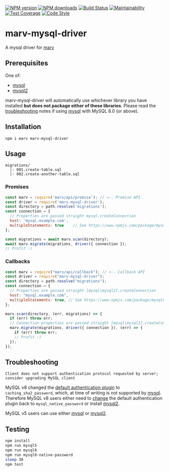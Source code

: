 [![NPM version](https://img.shields.io/npm/v/marv-mysql-driver.svg?style=flat-square)](https://www.npmjs.com/package/marv-mysql-driver)
[![NPM downloads](https://img.shields.io/npm/dm/marv-mysql-driver.svg?style=flat-square)](https://www.npmjs.com/package/marv-mysql-driver)
[![Build Status](https://img.shields.io/travis/guidesmiths/marv-mysql-driver/master.svg)](https://travis-ci.org/guidesmiths/marv-mysql-driver)
[![Maintainability](https://api.codeclimate.com/v1/badges/621e711c2cd6077f5ad3/maintainability)](https://codeclimate.com/github/guidesmiths/marv-mysql-driver/maintainability)
[![Test Coverage](https://api.codeclimate.com/v1/badges/621e711c2cd6077f5ad3/test_coverage)](https://codeclimate.com/github/guidesmiths/marv-mysql-driver/test_coverage)
[![Code Style](https://img.shields.io/badge/code%20style-imperative-brightgreen.svg)](https://github.com/guidesmiths/eslint-config-imperative)

# marv-mysql-driver

A mysql driver for [marv](https://www.npmjs.com/package/marv)

## Prerequisites

One of:

- [mysql](https://www.npmjs.com/package/mysql)
- [mysql2](https://www.npmjs.com/package/mysql2)

marv-mysql-driver will automatically use whichever library you have installed **but does not package either of these libraries**. Please read the [troubleshooting](#troubleshooting) notes if using [mysql](https://www.npmjs.com/package/mysql) with MySQL 8.0 (or above).

## Installation

```
npm i marv marv-mysql-driver
```

## Usage

```
migrations/
  |- 001.create-table.sql
  |- 002.create-another-table.sql
```

### Promises

```js
const marv = require('marv/api/promise'); // <-- Promise API
const driver = require('marv-mysql-driver');
const directory = path.resolve('migrations');
const connection = {
  // Properties are passed straight mysql.createConnection
  host: 'mysql.example.com',
  multipleStatements: true    // See https://www.npmjs.com/package/mysql#multiple-statement-queries
};

const migrations = await marv.scan(directory);
await marv.migrate(migrations, driver({ connection });
// Profit :)
```

### Callbacks

```js
const marv = require("marv/api/callback"); // <-- Callback API
const driver = require("marv-mysql-driver");
const directory = path.resolve("migrations");
const connection = {
  // Properties are passed straight [mysql|mysql2].createConnection
  host: "mysql.example.com",
  multipleStatements: true, // See https://www.npmjs.com/package/mysql#multiple-statement-queries
};

marv.scan(directory, (err, migrations) => {
  if (err) throw err;
  // Connection properties are passed straight [mysql|mysql2].createConnection
  marv.migrate(migrations, driver({ connection }), (err) => {
    if (err) throw err;
    // Profit :)
  });
});
```

## Troubleshooting

```
Client does not support authentication protocol requested by server; consider upgrading MySQL client
```

MySQL v8 changed the [default authentication plugin](https://dev.mysql.com/doc/refman/8.0/en/pluggable-authentication.html) to `caching_sha2_password`, which, at time of writing is not supported by [mysql](https://github.com/mysqljs/mysql/issues/2001). Therefore MySQL v8 users either need to [change](https://dev.mysql.com/doc/refman/8.0/en/server-system-variables.html#sysvar_default_authentication_plugin) the default authentication plugin back to `mysql_native_password` or install [mysql2](https://www.npmjs.com/package/mysql2).

MySQL v5 users can use either [mysql](https://www.npmjs.com/package/mysql) or [mysql2](https://www.npmjs.com/package/mysql2).

## Testing

```bash
npm install
npm run mysql5
npm run mysql8
npm run mysql8-native-password
sleep 30
npm test
```
